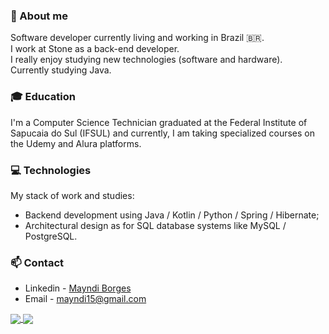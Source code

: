 ### 👤 About me
 Software developer currently living and working in Brazil 🇧🇷.  
 I work at Stone as a back-end developer.<br>
 I really enjoy studying new technologies (software and hardware).<br>
 Currently studying Java.
 
 ### 🎓 Education  
  I'm a Computer Science Technician graduated at the Federal Institute of Sapucaia do Sul (IFSUL) and currently, I am taking specialized courses on the Udemy and Alura platforms.
  
 ### 💻 Technologies
 My stack of work and studies:

- Backend development using Java / Kotlin / Python / Spring / Hibernate;
- Architectural design as for SQL database systems like MySQL / PostgreSQL.

### 📫 Contact
- Linkedin - [Mayndi Borges](https://www.linkedin.com/in/mayndi-borges/)
- Email - mayndi15@gmail.com

<div>
<a href= "https://beacons.ai/mayndi15">
  <img align="center" src="https://github-readme-stats.vercel.app/api?username=mayndi15&show_icons=true&theme=dracula&include_all_commits=true&count_private=true"/>
</a>
 <a href= "https://beacons.ai/mayndi15">
  <img align="center" src="https://github-readme-stats.vercel.app/api/top-langs/?username=mayndi15&layout=compact&langs_count=10&theme=dracula&include_all_commits=true&count_private=true&custom_title=Languages&card_width=375&hide=objective-c"/>
</a>
</div>


 
 
 

